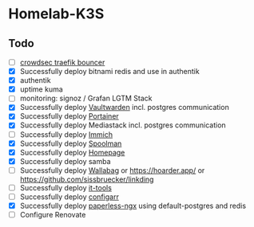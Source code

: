 # Homelab-K3S

## Todo

- [ ] [crowdsec traefik bouncer](https://www.crowdsec.net/blog/how-to-mitigate-security-threats-with-crowdsec-and-traefik)
- [x] Successfully deploy bitnami redis and use in authentik
- [x] authentik
- [x] uptime kuma
- [ ] monitoring: signoz / Grafan LGTM Stack
- [x] Successfully deploy [Vaultwarden](https://github.com/dani-garcia/vaultwarden) incl. postgres communication
- [x] Successfully deploy [Portainer](https://github.com/portainer/k8s/tree/master/deploy/helm/charts/portainer)
- [x] Successfully deploy Mediastack incl. postgres communication
- [ ] Successfully deploy [Immich](https://github.com/immich-app/immich-charts)
- [x] Successfully deploy [Spoolman](https://github.com/Donkie/Spoolman)
- [x] Successfully deploy [Homepage](https://gethomepage.dev/installation/k8s/#install-with-helm)
- [x] Successfully deploy samba
- [ ] Successfully deploy [Wallabag](https://github.com/wallabag/wallabag) or https://hoarder.app/ or https://github.com/sissbruecker/linkding
- [ ] Successfully deploy [it-tools](https://github.com/CorentinTh/it-tools)
- [ ] Successfully deploy [configarr](https://github.com/raydak-labs/configarr)
- [x] Successfully deploy [paperless-ngx](https://github.com/paperless-ngx/paperless-ngx) using default-postgres and redis
- [ ] Configure Renovate
